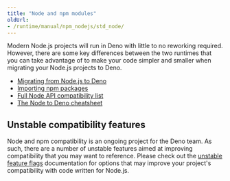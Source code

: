```yaml
---
title: "Node and npm modules"
oldUrl: 
- /runtime/manual/npm_nodejs/std_node/
---
```


Modern Node.js projects will run in Deno with little to no reworking required.
However, there are some key differences between the two runtimes that you can
take advantage of to make your code simpler and smaller when migrating your
Node.js projects to Deno.

- [Migrating from Node.js to Deno](/runtime/manual/migration/nodejs)
- [Importing npm packages](/runtime/manual/node/npm_specifiers)
- [Full Node API compatibility list](/runtime/manual/node/compatibility)
- [The Node to Deno cheatsheet](/runtime/manual/references/cheatsheet)

## Unstable compatibility features

Node and npm compatibility is an ongoing project for the Deno team. As such,
there are a number of unstable features aimed at improving compatibility that
you may want to reference. Please check out the
[unstable feature flags](/runtime/manual/tools/unstable_flags) documentation for
options that may improve your project's compatibility with code written for
Node.js.
